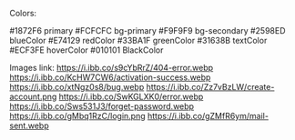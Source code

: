 Colors:

#1872F6 primary
#FCFCFC bg-primary
#F9F9F9 bg-secondary
#2598ED blueColor
#E74129 redColor
#33BA1F greenColor
#31638B textColor
#ECF3FE hoverColor
#010101 BlackColor


Images link:
https://i.ibb.co/s9cYbRrZ/404-error.webp
https://i.ibb.co/KcHW7CW6/activation-success.webp
https://i.ibb.co/xtNgz0s8/bug.webp
https://i.ibb.co/Zz7vBzLW/create-account.png
https://i.ibb.co/SwKGLXK0/error.webp
https://i.ibb.co/Sws531J3/forget-password.webp
https://i.ibb.co/gMbq1RzC/login.png
https://i.ibb.co/gZMfR6ym/mail-sent.webp
